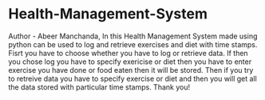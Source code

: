 # Health-Management-System
Author - Abeer Manchanda,
In this Health Management System made using python can be used to log and retrieve exercises and diet with time stamps.
Fisrt you have to choose whether you have to log or retrieve data. If then you chose log you have to specify exericise
or diet then you have to enter exercise you have done or food eaten then it will be stored. Then if you try to retreive
data you have to specify exercise or diet and then you will get all the data stored with particular time stamps.
Thank you!
